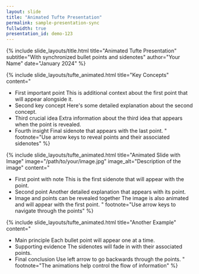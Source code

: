 ```yaml
---
layout: slide
title: "Animated Tufte Presentation"
permalink: sample-presentation-sync
fullwidth: true
presentation_id: demo-123
---
```


{% include slide_layouts/title.html 
  title="Animated Tufte Presentation" 
  subtitle="With synchronized bullet points and sidenotes" 
  author="Your Name" 
  date="January 2024" 
%}

{% include slide_layouts/tufte_animated.html 
  title="Key Concepts" 
  content="
* First important point <span class='sidenote'>This is additional context about the first point that will appear alongside it.</span>
* Second key concept <span class='sidenote'>Here's some detailed explanation about the second concept.</span>
* Third crucial idea <span class='sidenote'>Extra information about the third idea that appears when the point is revealed.</span>
* Fourth insight <span class='sidenote'>Final sidenote that appears with the last point.</span>
  "
  footnote="Use arrow keys to reveal points and their associated sidenotes"
%}

{% include slide_layouts/tufte_animated.html 
  title="Animated Slide with Image" 
  image="/path/to/your/image.jpg"
  image_alt="Description of the image"
  content="
* First point with note <span class='sidenote'>This is the first sidenote that will appear with the point.</span>
* Second point <span class='sidenote'>Another detailed explanation that appears with its point.</span>
* Image and points can be revealed together <span class='sidenote'>The image is also animated and will appear with the first point.</span>
  "
  footnote="Use arrow keys to navigate through the points"
%}

{% include slide_layouts/tufte_animated.html 
  title="Another Example" 
  content="
* Main principle <span class='sidenote'>Each bullet point will appear one at a time.</span>
* Supporting evidence <span class='sidenote'>The sidenotes will fade in with their associated points.</span>
* Final conclusion <span class='sidenote'>Use left arrow to go backwards through the points.</span>
  "
  footnote="The animations help control the flow of information"
%}

